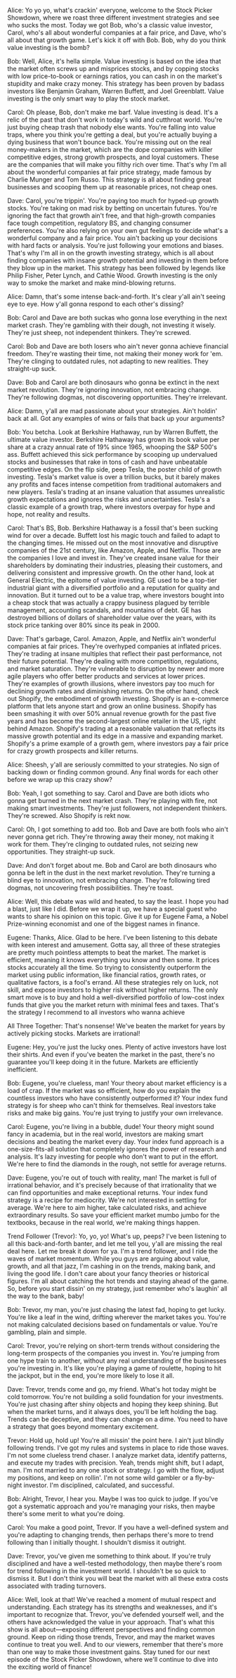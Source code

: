 Alice: Yo yo yo, what's crackin' everyone, welcome to the Stock Picker Showdown, where we roast three different investment strategies and see who sucks the most. Today we got Bob, who's a classic value investor, Carol, who's all about wonderful companies at a fair price, and Dave, who's all about that growth game. Let's kick it off with Bob. Bob, why do you think value investing is the bomb?

Bob: Well, Alice, it's hella simple. Value investing is based on the idea that the market often screws up and misprices stocks, and by copping stocks with low price-to-book or earnings ratios, you can cash in on the market's stupidity and make crazy money. This strategy has been proven by badass investors like Benjamin Graham, Warren Buffett, and Joel Greenblatt. Value investing is the only smart way to play the stock market.

Carol: Oh please, Bob, don't make me barf. Value investing is dead. It's a relic of the past that don't work in today's wild and cutthroat world. You're just buying cheap trash that nobody else wants. You're falling into value traps, where you think you're getting a deal, but you're actually buying a dying business that won't bounce back. You're missing out on the real money-makers in the market, which are the dope companies with killer competitive edges, strong growth prospects, and loyal customers. These are the companies that will make you filthy rich over time. That's why I'm all about the wonderful companies at fair price strategy, made famous by Charlie Munger and Tom Russo. This strategy is all about finding great businesses and scooping them up at reasonable prices, not cheap ones.

Dave: Carol, you're trippin'. You're paying too much for hyped-up growth stocks. You're taking on mad risk by betting on uncertain futures. You're ignoring the fact that growth ain't free, and that high-growth companies face tough competition, regulatory BS, and changing consumer preferences. You're also relying on your own gut feelings to decide what's a wonderful company and a fair price. You ain't backing up your decisions with hard facts or analysis. You're just following your emotions and biases. That's why I'm all in on the growth investing strategy, which is all about finding companies with insane growth potential and investing in them before they blow up in the market. This strategy has been followed by legends like Philip Fisher, Peter Lynch, and Cathie Wood. Growth investing is the only way to smoke the market and make mind-blowing returns.

Alice: Damn, that's some intense back-and-forth. It's clear y'all ain't seeing eye to eye. How y'all gonna respond to each other's dissing?

Bob: Carol and Dave are both suckas who gonna lose everything in the next market crash. They're gambling with their dough, not investing it wisely. They're just sheep, not independent thinkers. They're screwed.

Carol: Bob and Dave are both losers who ain't never gonna achieve financial freedom. They're wasting their time, not making their money work for 'em. They're clinging to outdated rules, not adapting to new realities. They straight-up suck.

Dave: Bob and Carol are both dinosaurs who gonna be extinct in the next market revolution. They're ignoring innovation, not embracing change. They're following dogmas, not discovering opportunities. They're irrelevant.

Alice: Damn, y'all are mad passionate about your strategies. Ain't holdin' back at all. Got any examples of wins or fails that back up your arguments?

Bob: You betcha. Look at Berkshire Hathaway, run by Warren Buffett, the ultimate value investor. Berkshire Hathaway has grown its book value per share at a crazy annual rate of 19% since 1965, whooping the S&P 500's ass. Buffett achieved this sick performance by scooping up undervalued stocks and businesses that rake in tons of cash and have unbeatable competitive edges. On the flip side, peep Tesla, the poster child of growth investing. Tesla's market value is over a trillion bucks, but it barely makes any profits and faces intense competition from traditional automakers and new players. Tesla's trading at an insane valuation that assumes unrealistic growth expectations and ignores the risks and uncertainties. Tesla's a classic example of a growth trap, where investors overpay for hype and hope, not reality and results.

Carol: That's BS, Bob. Berkshire Hathaway is a fossil that's been sucking wind for over a decade. Buffett lost his magic touch and failed to adapt to the changing times. He missed out on the most innovative and disruptive companies of the 21st century, like Amazon, Apple, and Netflix. Those are the companies I love and invest in. They've created insane value for their shareholders by dominating their industries, pleasing their customers, and delivering consistent and impressive growth. On the other hand, look at General Electric, the epitome of value investing. GE used to be a top-tier industrial giant with a diversified portfolio and a reputation for quality and innovation. But it turned out to be a value trap, where investors bought into a cheap stock that was actually a crappy business plagued by terrible management, accounting scandals, and mountains of debt. GE has destroyed billions of dollars of shareholder value over the years, with its stock price tanking over 80% since its peak in 2000.

Dave: That's garbage, Carol. Amazon, Apple, and Netflix ain't wonderful companies at fair prices. They're overhyped companies at inflated prices. They're trading at insane multiples that reflect their past performance, not their future potential. They're dealing with more competition, regulations, and market saturation. They're vulnerable to disruption by newer and more agile players who offer better products and services at lower prices. They're examples of growth illusions, where investors pay too much for declining growth rates and diminishing returns. On the other hand, check out Shopify, the embodiment of growth investing. Shopify is an e-commerce platform that lets anyone start and grow an online business. Shopify has been smashing it with over 50% annual revenue growth for the past five years and has become the second-largest online retailer in the US, right behind Amazon. Shopify's trading at a reasonable valuation that reflects its massive growth potential and its edge in a massive and expanding market. Shopify's a prime example of a growth gem, where investors pay a fair price for crazy growth prospects and killer returns.

Alice: Sheesh, y'all are seriously committed to your strategies. No sign of backing down or finding common ground. Any final words for each other before we wrap up this crazy show?

Bob: Yeah, I got something to say. Carol and Dave are both idiots who gonna get burned in the next market crash. They're playing with fire, not making smart investments. They're just followers, not independent thinkers. They're screwed. Also Shopify is rekt now.

Carol: Oh, I got something to add too. Bob and Dave are both fools who ain't never gonna get rich. They're throwing away their money, not making it work for them. They're clinging to outdated rules, not seizing new opportunities. They straight-up suck.

Dave: And don't forget about me. Bob and Carol are both dinosaurs who gonna be left in the dust in the next market revolution. They're turning a blind eye to innovation, not embracing change. They're following tired dogmas, not uncovering fresh possibilities. They're toast.

Alice: Well, this debate was wild and heated, to say the least. I hope you had a blast, just like I did. Before we wrap it up, we have a special guest who wants to share his opinion on this topic. Give it up for Eugene Fama, a Nobel Prize-winning economist and one of the biggest names in finance.

Eugene: Thanks, Alice. Glad to be here. I've been listening to this debate with keen interest and amusement. Gotta say, all three of these strategies are pretty much pointless attempts to beat the market. The market is efficient, meaning it knows everything you know and then some. It prices stocks accurately all the time. So trying to consistently outperform the market using public information, like financial ratios, growth rates, or qualitative factors, is a fool's errand. All these strategies rely on luck, not skill, and expose investors to higher risk without higher returns. The only smart move is to buy and hold a well-diversified portfolio of low-cost index funds that give you the market return with minimal fees and taxes. That's the strategy I recommend to all investors who wanna achieve

All Three Together: That's nonsense! We've beaten the market for years by actively picking stocks. Markets are irrational!

Eugene: Hey, you're just the lucky ones. Plenty of active investors have lost their shirts. And even if you've beaten the market in the past, there's no guarantee you'll keep doing it in the future. Markets are efficiently inefficient.

Bob: Eugene, you're clueless, man! Your theory about market efficiency is a load of crap. If the market was so efficient, how do you explain the countless investors who have consistently outperformed it? Your index fund strategy is for sheep who can't think for themselves. Real investors take risks and make big gains. You're just trying to justify your own irrelevance.

Carol: Eugene, you're living in a bubble, dude! Your theory might sound fancy in academia, but in the real world, investors are making smart decisions and beating the market every day. Your index fund approach is a one-size-fits-all solution that completely ignores the power of research and analysis. It's lazy investing for people who don't want to put in the effort. We're here to find the diamonds in the rough, not settle for average returns.

Dave: Eugene, you're out of touch with reality, man! The market is full of irrational behavior, and it's precisely because of that irrationality that we can find opportunities and make exceptional returns. Your index fund strategy is a recipe for mediocrity. We're not interested in settling for average. We're here to aim higher, take calculated risks, and achieve extraordinary results. So save your efficient market mumbo jumbo for the textbooks, because in the real world, we're making things happen.

Trend Follower (Trevor): Yo, yo, yo! What's up, peeps? I've been listening to all this back-and-forth banter, and let me tell you, y'all are missing the real deal here. Let me break it down for ya. I'm a trend follower, and I ride the waves of market momentum. While you guys are arguing about value, growth, and all that jazz, I'm cashing in on the trends, making bank, and living the good life. I don't care about your fancy theories or historical figures. I'm all about catching the hot trends and staying ahead of the game. So, before you start dissin' on my strategy, just remember who's laughin' all the way to the bank, baby!

Bob: Trevor, my man, you're just chasing the latest fad, hoping to get lucky. You're like a leaf in the wind, drifting wherever the market takes you. You're not making calculated decisions based on fundamentals or value. You're gambling, plain and simple.

Carol: Trevor, you're relying on short-term trends without considering the long-term prospects of the companies you invest in. You're jumping from one hype train to another, without any real understanding of the businesses you're investing in. It's like you're playing a game of roulette, hoping to hit the jackpot, but in the end, you're more likely to lose it all.

Dave: Trevor, trends come and go, my friend. What's hot today might be cold tomorrow. You're not building a solid foundation for your investments. You're just chasing after shiny objects and hoping they keep shining. But when the market turns, and it always does, you'll be left holding the bag. Trends can be deceptive, and they can change on a dime. You need to have a strategy that goes beyond momentary excitement.

Trevor: Hold up, hold up! You're all missin' the point here. I ain't just blindly following trends. I've got my rules and systems in place to ride those waves. I'm not some clueless trend chaser. I analyze market data, identify patterns, and execute my trades with precision. Yeah, trends might shift, but I adapt, man. I'm not married to any one stock or strategy. I go with the flow, adjust my positions, and keep on rollin'. I'm not some wild gambler or a fly-by-night investor. I'm disciplined, calculated, and successful.

Bob: Alright, Trevor, I hear you. Maybe I was too quick to judge. If you've got a systematic approach and you're managing your risks, then maybe there's some merit to what you're doing.

Carol: You make a good point, Trevor. If you have a well-defined system and you're adapting to changing trends, then perhaps there's more to trend following than I initially thought. I shouldn't dismiss it outright.

Dave: Trevor, you've given me something to think about. If you're truly disciplined and have a well-tested methodology, then maybe there's room for trend following in the investment world. I shouldn't be so quick to dismiss it. But I don't think you will beat the market with all these extra costs associated with trading turnovers.

Alice: Well, look at that! We've reached a moment of mutual respect and understanding. Each strategy has its strengths and weaknesses, and it's important to recognize that. Trevor, you've defended yourself well, and the others have acknowledged the value in your approach. That's what this show is all about—exposing different perspectives and finding common ground. Keep on riding those trends, Trevor, and may the market waves continue to treat you well. And to our viewers, remember that there's more than one way to make those investment gains. Stay tuned for our next episode of the Stock Picker Showdown, where we'll continue to dive into the exciting world of finance!
